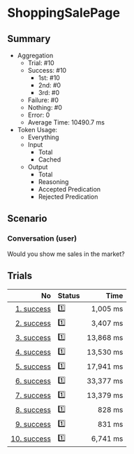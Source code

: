 # ShoppingSalePage
## Summary
  - Aggregation
    - Trial: #10
    - Success: #10
      - 1st: #10
      - 2nd: #0
      - 3rd: #0
    - Failure: #0
    - Nothing: #0
    - Error: 0
    - Average Time: 10490.7 ms
  - Token Usage:
    - Everything
    - Input
      - Total
      - Cached
    - Output
      - Total
      - Reasoning
      - Accepted Predication
      - Rejected Predication

## Scenario
### Conversation (user)
Would you show me sales in the market?

## Trials
No | Status | Time
---:|:-------|------:
[1. success](./trials/1.success.json) | 1️⃣ | 1,005 ms
[2. success](./trials/2.success.json) | 1️⃣ | 3,407 ms
[3. success](./trials/3.success.json) | 1️⃣ | 13,868 ms
[4. success](./trials/4.success.json) | 1️⃣ | 13,530 ms
[5. success](./trials/5.success.json) | 1️⃣ | 17,941 ms
[6. success](./trials/6.success.json) | 1️⃣ | 33,377 ms
[7. success](./trials/7.success.json) | 1️⃣ | 13,379 ms
[8. success](./trials/8.success.json) | 1️⃣ | 828 ms
[9. success](./trials/9.success.json) | 1️⃣ | 831 ms
[10. success](./trials/10.success.json) | 1️⃣ | 6,741 ms